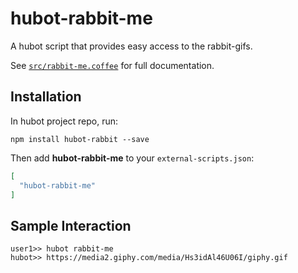 # hubot-rabbit-me

A hubot script that provides easy access to the rabbit-gifs.

See [`src/rabbit-me.coffee`](src/rabbit-me.coffee) for full documentation.

## Installation

In hubot project repo, run:

`npm install hubot-rabbit --save`

Then add **hubot-rabbit-me** to your `external-scripts.json`:

```json
[
  "hubot-rabbit-me"
]
```

## Sample Interaction

```
user1>> hubot rabbit-me
hubot>> https://media2.giphy.com/media/Hs3idAl46U06I/giphy.gif
```
